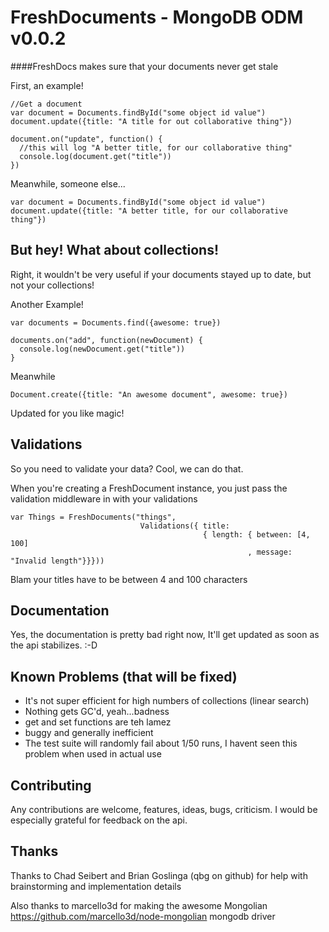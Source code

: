 FreshDocuments - MongoDB ODM v0.0.2
===================================

####FreshDocs makes sure that your documents never get stale

  First, an example!

    //Get a document
    var document = Documents.findById("some object id value")
    document.update({title: "A title for out collaborative thing"})

    document.on("update", function() {
      //this will log "A better title, for our collaborative thing"          
      console.log(document.get("title"))
    })

  Meanwhile, someone else...

    var document = Documents.findById("some object id value")
    document.update({title: "A better title, for our collaborative thing"})
  
## But hey! What about collections!

  Right, it wouldn't be very useful if your documents stayed up to date,
  but not your collections!  

  Another Example!

    var documents = Documents.find({awesome: true})

    documents.on("add", function(newDocument) {
      console.log(newDocument.get("title"))
    }

  Meanwhile

    Document.create({title: "An awesome document", awesome: true})

  Updated for you like magic!

## Validations
 
  So you need to validate your data? Cool, we can do that.

  When you're creating a FreshDocument instance, you just pass the validation
  middleware in with your validations

    var Things = FreshDocuments("things", 
                                 Validations({ title: 
                                               { length: { between: [4, 100]
                                                         , message: "Invalid length"}}})) 

  Blam your titles have to be between 4 and 100 characters

## Documentation 
 
  Yes, the documentation is pretty bad right now, It'll get updated as soon as the api
  stabilizes. :-D


## Known Problems (that will be fixed)

  * It's not super efficient for high numbers of collections (linear search)
  * Nothing gets GC'd, yeah...badness
  * get and set functions are teh lamez
  * buggy and generally inefficient
  * The test suite will randomly fail about 1/50 runs, I havent seen this
    problem when used in actual use

## Contributing 

  Any contributions are welcome, features, ideas, bugs, criticism.
  I would be especially grateful for feedback on the api.

## Thanks

  Thanks to Chad Seibert and Brian Goslinga (qbg on github) for help with
  brainstorming and implementation details

  Also thanks to marcello3d for making the awesome Mongolian
  https://github.com/marcello3d/node-mongolian mongodb driver


